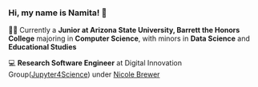 ### Hi, my name is Namita! 👋

👩‍🎓 Currently a **Junior at Arizona State University, Barrett the Honors College** majoring in **Computer Science**, with minors in **Data Science** and **Educational Studies**

💻  **Research Software Engineer** at Digital Innovation Group([Jupyter4Science](https://github.com/Jupyter4Science)) under [Nicole Brewer](https://github.com/nicole-brewer ) 


